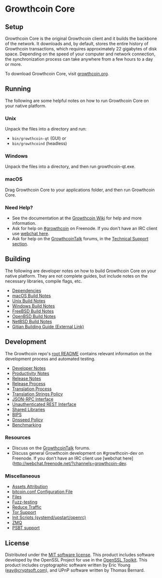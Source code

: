 Growthcoin Core
=============

Setup
---------------------
Growthcoin Core is the original Growthcoin client and it builds the backbone of the network. It downloads and, by default, stores the entire history of Growthcoin transactions, which requires approximately 22 gigabytes of disk space. Depending on the speed of your computer and network connection, the synchronization process can take anywhere from a few hours to a day or more.

To download Growthcoin Core, visit [growthcoin.org](https://growthcoin.org/).

Running
---------------------
The following are some helpful notes on how to run Growthcoin Core on your native platform.

### Unix

Unpack the files into a directory and run:

- `bin/growthcoin-qt` (GUI) or
- `bin/growthcoind` (headless)

### Windows

Unpack the files into a directory, and then run growthcoin-qt.exe.

### macOS

Drag Growthcoin Core to your applications folder, and then run Growthcoin Core.

### Need Help?

* See the documentation at the [Growthcoin Wiki](https://growthcoin.info/)
for help and more information.
* Ask for help on [#growthcoin](http://webchat.freenode.net?channels=growthcoin) on Freenode. If you don't have an IRC client use [webchat here](http://webchat.freenode.net?channels=growthcoin).
* Ask for help on the [GrowthcoinTalk](https://growthcointalk.io/) forums, in the [Technical Support section](https://growthcointalk.io/c/technical-support).

Building
---------------------
The following are developer notes on how to build Growthcoin Core on your native platform. They are not complete guides, but include notes on the necessary libraries, compile flags, etc.

- [Dependencies](dependencies.md)
- [macOS Build Notes](build-osx.md)
- [Unix Build Notes](build-unix.md)
- [Windows Build Notes](build-windows.md)
- [FreeBSD Build Notes](build-freebsd.md)
- [OpenBSD Build Notes](build-openbsd.md)
- [NetBSD Build Notes](build-netbsd.md)
- [Gitian Building Guide (External Link)](https://github.com/bitcoin-core/docs/blob/master/gitian-building.md)

Development
---------------------
The Growthcoin repo's [root README](/README.md) contains relevant information on the development process and automated testing.

- [Developer Notes](developer-notes.md)
- [Productivity Notes](productivity.md)
- [Release Notes](release-notes.md)
- [Release Process](release-process.md)
- [Translation Process](translation_process.md)
- [Translation Strings Policy](translation_strings_policy.md)
- [JSON-RPC Interface](JSON-RPC-interface.md)
- [Unauthenticated REST Interface](REST-interface.md)
- [Shared Libraries](shared-libraries.md)
- [BIPS](bips.md)
- [Dnsseed Policy](dnsseed-policy.md)
- [Benchmarking](benchmarking.md)

### Resources
* Discuss on the [GrowthcoinTalk](https://growthcointalk.io/) forums.
* Discuss general Growthcoin development on #growthcoin-dev on Freenode. If you don't have an IRC client use [webchat here](http://webchat.freenode.net/?channels=growthcoin-dev.

### Miscellaneous
- [Assets Attribution](assets-attribution.md)
- [bitcoin.conf Configuration File](bitcoin-conf.md)
- [Files](files.md)
- [Fuzz-testing](fuzzing.md)
- [Reduce Traffic](reduce-traffic.md)
- [Tor Support](tor.md)
- [Init Scripts (systemd/upstart/openrc)](init.md)
- [ZMQ](zmq.md)
- [PSBT support](psbt.md)

License
---------------------
Distributed under the [MIT software license](/COPYING).
This product includes software developed by the OpenSSL Project for use in the [OpenSSL Toolkit](https://www.openssl.org/). This product includes
cryptographic software written by Eric Young ([eay@cryptsoft.com](mailto:eay@cryptsoft.com)), and UPnP software written by Thomas Bernard.
